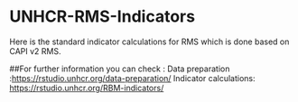 # UNHCR-RMS-Indicators
Here is the standard indicator calculations for RMS which is done based on CAPI v2 RMS.


##For further information you can check : 
Data preparation :https://rstudio.unhcr.org/data-preparation/
Indicator calculations: https://rstudio.unhcr.org/RBM-indicators/

